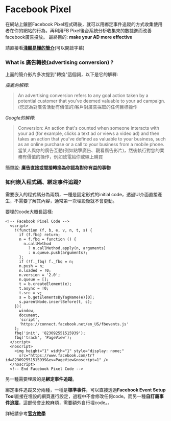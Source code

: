 # Facebook Pixel #
在網站上鑲嵌Facebook Pixel程式碼後，就可以用綁定事件追蹤的方式收集使用者在你的網站的行為，再利用FB Pixel後台系統分析收集來的數據進而改善facebook廣告投放。
最終目的: **make your AD more effective**

請直接看[**淺顯易懂的簡介**](https://www.youtube.com/watch?v=L0KIT3SM7PI)(可以開啟字幕)


### What is 廣告轉換(advertising conversion) ? ###
上面的簡介影片多次提到"轉換"這個詞，以下是它的解釋:

*廣義的解釋:*
>An advertising conversion refers to any goal action taken by a potential customer that you’ve deemed valuable to your ad campaign.
(您認為對廣告活動有價值的)客戶對廣告採取的任何目標操作

*Google的解釋:*
> Conversion: An action that's counted when someone interacts with your ad (for example, clicks a text ad or views a video ad) and then takes an action that you’ve defined as valuable to your business, such as an online purchase or a call to your business from a mobile phone.
當某人與你的廣告互動(例如點擊廣告、觀看廣告影片)，然後執行對您的業務有價值的操作，例如致電給你或線上購買

簡單說: **廣告直接或間接轉換為你認為對你有益的事物**


### 如何嵌入程式碼、綁定事件追蹤? ###
需要嵌入的程式碼分為兩類，一種是固定形式的initial code，透過UI介面直接產生，不需要了解其內容，通常第一次埋設後就不會更動。

要埋的code大概長這樣:
```
<!-- Facebook Pixel Code -->
  <script>
    !(function (f, b, e, v, n, t, s) {
      if (f.fbq) return;
      n = f.fbq = function () {
        n.callMethod
          ? n.callMethod.apply(n, arguments)
          : n.queue.push(arguments);
      };
      if (!f._fbq) f._fbq = n;
      n.push = n;
      n.loaded = !0;
      n.version = '2.0';
      n.queue = [];
      t = b.createElement(e);
      t.async = !0;
      t.src = v;
      s = b.getElementsByTagName(e)[0];
      s.parentNode.insertBefore(t, s);
    })(
      window,
      document,
      'script',
      'https://connect.facebook.net/en_US/fbevents.js'
    );
    fbq('init', '823092551515939');
    fbq('track', 'PageView');
  </script>
  <noscript>
    <img height="1" width="1" style="display: none;"
      src="https://www.facebook.com/tr?id=823092551515939&ev=PageView&noscript=1" />
  </noscript>
  <!-- End Facebook Pixel Code -->
```


另一種需要埋設的是**綁定事件追蹤**。

綁定事件追蹤又分兩種，一種是**標準事件**，可以直接透過**Facebook Event Setup Tool**直接在埋設的網頁進行設定，過程中不會修改任何code。而另一種**自訂義事件追蹤**，這部份會比較麻煩，需要額外自行埋code。。

詳細請參考[**官方教學**](https://www.facebook.com/business/learn/lessons/tips-to-create-and-install-facebook-pixel)